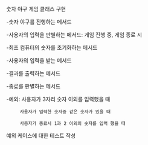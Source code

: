숫자 야구 게임 클래스 구현
  
  -숫자 야구를 진행하는 메서드
  
  -사용자의 입력을 판별하는 메서드: 게임 진행 중, 게임 종료 시
  
  -최초 컴퓨터의 숫자를 초기화하는 메서드
  
  -사용자의 입력을 받는 메서드
  
  -결과를 출력하는 메서드
  
  -종료를 판별하는 메서드

  -예외: 사용자가 3자리 숫자 이외를 입력했을 때
  
         사용자가 입력한 숫자중 같은 숫자가 있을 때
         
         사용자가 종료시 1과 2 이외의 숫자를 입력 했을 때
         
 예외 케이스에 대한 테스트 작성
